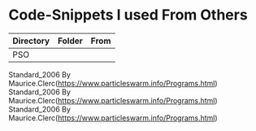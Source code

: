# Code-Snippets I used From Others

| Directory | Folder | From |
| --- | --- | --- |
| PSO | | |

  Standard_2006 By Maurice.Clerc(https://www.particleswarm.info/Programs.html)
  Standard_2006 By Maurice.Clerc(https://www.particleswarm.info/Programs.html)
  Standard_2006 By Maurice.Clerc(https://www.particleswarm.info/Programs.html)
